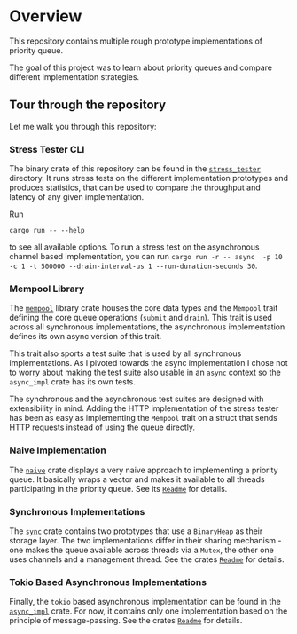# Overview

This repository contains multiple rough prototype implementations of priority queue.

The goal of this project was to learn about priority queues and compare different implementation strategies.

## Tour through the repository

Let me walk you through this repository:

### Stress Tester CLI

The binary crate of this repository can be found in the [`stress_tester`](./stress_tester/) directory. It runs stress tests on the different implementation prototypes and produces statistics, that can be
used to compare the throughput and latency of any given implementation.

Run

```shell
cargo run -- --help 
```

to see all available options.
To run a stress test on the asynchronous channel based implementation, you can run `cargo run -r -- async  -p 10 -c 1 -t 500000 --drain-interval-us 1 --run-duration-seconds 30`.

### Mempool Library

The [`mempool`](./libs/mempool/) library crate houses the core data types and the `Mempool` trait defining the core queue operations (`submit` and `drain`). This trait is used across all synchronous implementations, the asynchronous implementation defines its own async version of this trait.

This trait also sports a test suite that is used by all synchronous implementations. As I pivoted towards the async implementation I chose not to worry about making the test suite also usable in an `async` context so the `async_impl` crate has its own tests.

The synchronous and the asynchronous test suites are designed with extensibility in mind. Adding the HTTP implementation of the stress tester has been as easy as implementing the `Mempool` trait on a struct that sends HTTP requests instead of using the queue directly. 

### Naive Implementation

The [`naive`](./libs/naive/) crate displays a very naive approach to implementing a priority queue. It basically wraps a vector and makes it available to all threads participating in the priority queue. See its [`Readme`](./libs/naive/README.md) for details.

### Synchronous Implementations

The [`sync`](./libs/sync/) crate contains two prototypes that use a `BinaryHeap` as their storage layer. The two implementations differ in their sharing mechanism - one makes the queue available across threads via a `Mutex`, the other one uses channels and a management thread. See the crates [`Readme`](./libs/sync/README.md) for details.

### Tokio Based Asynchronous Implementations

Finally, the `tokio` based asynchronous implementation can be found in the [`async_impl`](./libs/async_impl/) crate. For now, it contains only one implementation based on the principle of message-passing. See the crates [`Readme`](./libs/async_impl/README.md) for details.
